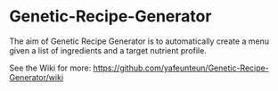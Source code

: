 Genetic-Recipe-Generator
========================

The aim of Genetic Recipe Generator is to automatically create a menu given a list of ingredients and a target nutrient profile.

See the Wiki for more: https://github.com/yafeunteun/Genetic-Recipe-Generator/wiki
